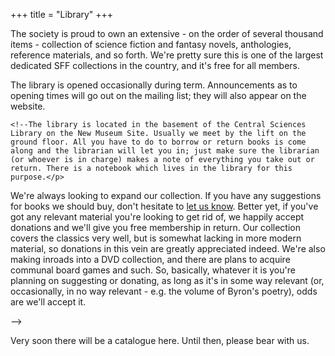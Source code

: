 +++
title = "Library"
+++

<!-- Begin library.txt -->

<p>The society is proud to own an extensive - on the order of several thousand items - collection of science fiction and fantasy novels, anthologies, reference materials, and so forth. We're pretty sure this is one of the largest dedicated SFF collections in the country, and it's free for all members.</p>

<p>The library is opened occasionally during term. Announcements as to opening times will go out on the mailing list; they will also appear on the website.

	<!--The library is located in the basement of the Central Sciences Library on the New Museum Site. Usually we meet by the lift on the ground floor. All you have to do to borrow or return books is come along and the librarian will let you in; just make sure the librarian (or whoever is in charge) makes a note of everything you take out or return. There is a notebook which lives in the library for this purpose.</p>

<p>We're always looking to expand our collection. If you have any suggestions for books we should buy, don't hesitate to <a href="committee">let us know</a>. Better yet, if you've got any relevant material you're looking to get rid of, we happily accept donations and we'll give you free membership in return. Our collection covers the classics very well, but is somewhat lacking in more modern material, so donations in this vein are greatly appreciated indeed. We're also making inroads into a DVD collection, and there are plans to acquire communal board games and such. So, basically, whatever it is you're planning on suggesting or donating, as long as it's in some way relevant (or, occasionally, in no way relevant - e.g. the volume of Byron's poetry), odds are we'll accept it.</p>-->

<p>Very soon there will be a catalogue here. Until then, please bear with us. </p>
<!-- End library.txt -->